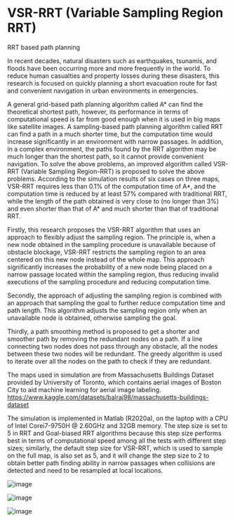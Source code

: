 # VSR-RRT (Variable Sampling Region RRT)
RRT based path planning

In recent decades, natural disasters such as earthquakes, tsunamis, and floods have been occurring more and more frequently in the world. To reduce human casualties and property losses during these disasters, this research is focused on quickly planning a short evacuation route for fast and convenient navigation in urban environments in emergencies.

A general grid-based path planning algorithm called A* can find the theoretical shortest path, however, its performance in terms of computational speed is far from good enough when it is used in big maps like satellite images. A sampling-based path planning algorithm called RRT can find a path in a much shorter time, but the computation time would increase significantly in an environment with narrow passages. In addition, in a complex environment, the paths found by the RRT algorithm may be much longer than the shortest path, so it cannot provide convenient navigation. To solve the above problems, an improved algorithm called VSR-RRT (Variable Sampling Region-RRT) is proposed to solve the above problems. According to the simulation results of six cases on three maps, VSR-RRT requires less than 0.1% of the computation time of A*, and the computation time is reduced by at least 57% compared with traditional RRT, while the length of the path obtained is very close to (no longer than 3%) and even shorter than that of A* and much shorter than that of traditional RRT.

Firstly, this research proposes the VSR-RRT algorithm that uses an approach to flexibly adjust the sampling region. The principle is, when a new node obtained in the sampling procedure is unavailable because of obstacle blockage, VSR-RRT restricts the sampling region to an area centered on this new node instead of the whole map. This approach significantly increases the probability of a new node being placed on a narrow passage located within the sampling region, thus reducing invalid executions of the sampling procedure and reducing computation time.

Secondly, the approach of adjusting the sampling region is combined with an approach that sampling the goal to further reduce computation time and path length. This algorithm adjusts the sampling region only when an unavailable node is obtained, otherwise sampling the goal.

Thirdly, a path smoothing method is proposed to get a shorter and smoother path by removing the redundant nodes on a path. If a line connecting two nodes does not pass through any obstacle, all the nodes between these two nodes will be redundant. The greedy algorithm is used to iterate over all the nodes on the path to check if they are redundant.

The maps used in simulation are from Massachusetts Buildings Dataset provided by University of Toronto, which contains aerial images of Boston City to aid machine learning for aerial image labeling. https://www.kaggle.com/datasets/balraj98/massachusetts-buildings-dataset

The simulation is implemented in Matlab (R2020a), on the laptop with a CPU of Intel Corei7-9750H @ 2.60GHz and 32GB memory. The step size is set to 5 in RRT and Goal-biased RRT algorithms because this step size performs best in terms of computational speed among all the tests with different step sizes; similarly, the default step size for VSR-RRT, which is used to sample on the full map, is also set as 5, and it will change the step size to 2 to obtain better path finding ability in narrow passages when collisions are detected and need to be resampled at local locations.

![image](https://github.com/Chuanyok/Variable-Sampling-Region-RRT/blob/main/Simulation%20Results/1.png)

![image](https://github.com/Chuanyok/Variable-Sampling-Region-RRT/blob/main/Simulation%20Results/2.png)

![image](https://github.com/Chuanyok/Variable-Sampling-Region-RRT/blob/main/Simulation%20Results/3.png)
